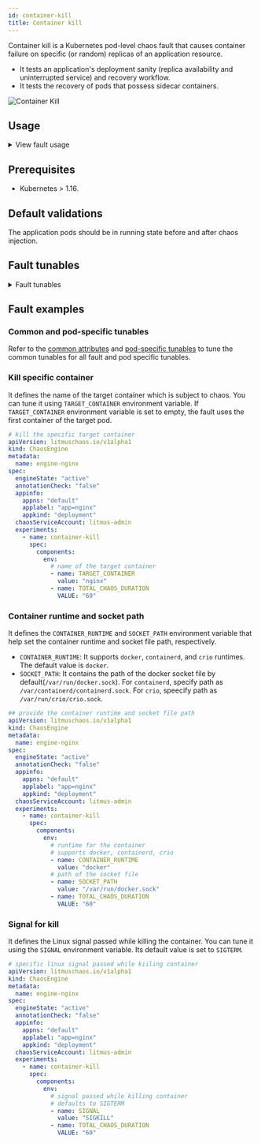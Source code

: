 ```yaml
---
id: container-kill
title: Container kill
---
```


Container kill is a Kubernetes pod-level chaos fault that causes container failure on specific (or random) replicas of an application resource.
- It tests an application's deployment sanity (replica availability and uninterrupted service) and recovery workflow.
- It tests the recovery of pods that possess sidecar containers.

![Container Kill](./static/images/pod-delete.png)


## Usage
<details>
<summary>View fault usage</summary>
<div>
It tests an application's deployment sanity (replica availability and uninterrupted service) and recovery workflow.
</div>
</details>

## Prerequisites
- Kubernetes > 1.16.


## Default validations

The application pods should be in running state before and after chaos injection.


## Fault tunables
<details>
    <summary>Fault tunables</summary>
    <h2>Optional fields</h2>
    <table>
      <tr>
        <th> Variables </th>
        <th> Description  </th>
        <th> Notes </th>
      </tr>
      <tr>
        <td> TARGET_CONTAINER </td>
        <td> Name of the container that is killed inside the pod. </td>
        <td> If it is not provided, the fault deletes first container. </td>
      </tr>
      <tr>
        <td> CHAOS_INTERVAL </td>
        <td> Time interval between two successive container kills (in seconds). </td>
        <td> Defaults to 10s. </td>
      </tr>
      <tr>
        <td> TOTAL_CHAOS_DURATION </td>
        <td> Duration that you specify, through which chaos is injected into the target resource (in seconds). </td>
        <td> Defaults to 20s. </td>
      </tr>
      <tr>
        <td> PODS_AFFECTED_PERC </td>
        <td> Percentage of total pods to target, takes numeric values only. </td>
        <td> Defaults to 0 (corresponds to 1 replica). </td>
      </tr> 
      <tr>
        <td> TARGET_PODS </td>
        <td> Comma-separated list of application pod name subject to container kill.</td>
        <td> If it is not provided, target pods are randomly based on appLabels provided. </td>
      </tr>
      <tr>
        <td> LIB_IMAGE </td>
        <td> Image used to kill the container. </td>
        <td> Defaults to <code>litmuschaos/go-runner:latest</code>. </td>
      </tr>
      <tr>
        <td> RAMP_TIME </td>
        <td> Period to wait before injecting chaos (in seconds). </td>
        <td> For example, 30s. </td>
      </tr>
      <tr>
        <td> SEQUENCE </td>
        <td> It defines sequence of chaos execution for multiple target pods </td>
        <td> Default value: parallel. Supported: serial, parallel </td>
      </tr>
      <tr>
        <td> SIGNAL </td>
        <td> It contains termination signal used for container kill </td>
        <td> Defaults to SIGKILL. </td>
      </tr>
      <tr>
        <td> SOCKET_PATH </td>
        <td> Path to the <code>containerd/crio/docker</code> socket file. </td>
        <td> Defaults to <code>/var/run/docker.sock</code>. </td>
      </tr>
      <tr>
        <td> CONTAINER_RUNTIME </td>
        <td> Container runtime interface for the cluster. </td>
        <td> Defaults to docker. Supported docker, containerd and crio.</td>
      </tr>
    </table>
</details>

## Fault examples

### Common and pod-specific tunables
Refer to the [common attributes](../../common-tunables-for-all-faults) and [pod-specific tunables](./common-tunables-for-pod-faults) to tune the common tunables for all fault and pod specific tunables.

### Kill specific container

It defines the name of the target container which is subject to chaos. You can tune it using `TARGET_CONTAINER` environment variable. If `TARGET_CONTAINER` environment variable is set to empty, the fault uses the first container of the target pod.

[embedmd]: # "./static/manifests/container-kill/kill-specific-container.yaml yaml"

```yaml
# kill the specific target container
apiVersion: litmuschaos.io/v1alpha1
kind: ChaosEngine
metadata:
  name: engine-nginx
spec:
  engineState: "active"
  annotationCheck: "false"
  appinfo:
    appns: "default"
    applabel: "app=nginx"
    appkind: "deployment"
  chaosServiceAccount: litmus-admin
  experiments:
    - name: container-kill
      spec:
        components:
          env:
            # name of the target container
            - name: TARGET_CONTAINER
              value: "nginx"
            - name: TOTAL_CHAOS_DURATION
              VALUE: "60"
```

### Container runtime and socket path

It defines the `CONTAINER_RUNTIME` and `SOCKET_PATH` environment variable that help set the container runtime and socket file path, respectively.

- `CONTAINER_RUNTIME`: It supports `docker`, `containerd`, and `crio` runtimes. The default value is `docker`.
- `SOCKET_PATH`: It contains the path of the docker socket file by default(`/var/run/docker.sock`). For `containerd`, specify path as `/var/containerd/containerd.sock`. For `crio`, speecify path as `/var/run/crio/crio.sock`.

[embedmd]: # "./static/manifests/container-kill/container-runtime-and-socket-path.yaml yaml"

```yaml
## provide the container runtime and socket file path
apiVersion: litmuschaos.io/v1alpha1
kind: ChaosEngine
metadata:
  name: engine-nginx
spec:
  engineState: "active"
  annotationCheck: "false"
  appinfo:
    appns: "default"
    applabel: "app=nginx"
    appkind: "deployment"
  chaosServiceAccount: litmus-admin
  experiments:
    - name: container-kill
      spec:
        components:
          env:
            # runtime for the container
            # supports docker, containerd, crio
            - name: CONTAINER_RUNTIME
              value: "docker"
            # path of the socket file
            - name: SOCKET_PATH
              value: "/var/run/docker.sock"
            - name: TOTAL_CHAOS_DURATION
              VALUE: "60"
```

### Signal for kill

It defines the Linux signal passed while killing the container. You can tune it using the `SIGNAL` environment variable. Its default value is set to `SIGTERM`.

[embedmd]: # "./static/manifests/container-kill/signal.yaml yaml"

```yaml
# specific linux signal passed while kiiling container
apiVersion: litmuschaos.io/v1alpha1
kind: ChaosEngine
metadata:
  name: engine-nginx
spec:
  engineState: "active"
  annotationCheck: "false"
  appinfo:
    appns: "default"
    applabel: "app=nginx"
    appkind: "deployment"
  chaosServiceAccount: litmus-admin
  experiments:
    - name: container-kill
      spec:
        components:
          env:
            # signal passed while killing container
            # defaults to SIGTERM
            - name: SIGNAL
              value: "SIGKILL"
            - name: TOTAL_CHAOS_DURATION
              VALUE: "60"
```